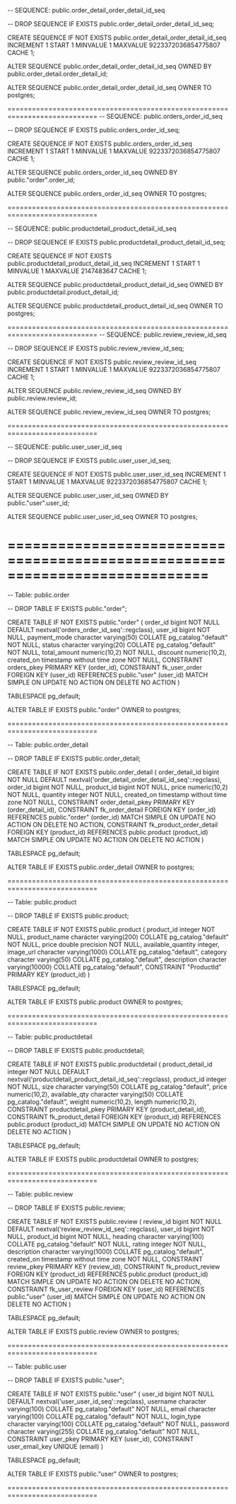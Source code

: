 -- SEQUENCE: public.order_detail_order_detail_id_seq

-- DROP SEQUENCE IF EXISTS public.order_detail_order_detail_id_seq;

CREATE SEQUENCE IF NOT EXISTS public.order_detail_order_detail_id_seq
INCREMENT 1
START 1
MINVALUE 1
MAXVALUE 9223372036854775807
CACHE 1;

ALTER SEQUENCE public.order_detail_order_detail_id_seq
OWNED BY public.order_detail.order_detail_id;

ALTER SEQUENCE public.order_detail_order_detail_id_seq
OWNER TO postgres;

============================================================================
-- SEQUENCE: public.orders_order_id_seq

-- DROP SEQUENCE IF EXISTS public.orders_order_id_seq;

CREATE SEQUENCE IF NOT EXISTS public.orders_order_id_seq
INCREMENT 1
START 1
MINVALUE 1
MAXVALUE 9223372036854775807
CACHE 1;

ALTER SEQUENCE public.orders_order_id_seq
OWNED BY public."order".order_id;

ALTER SEQUENCE public.orders_order_id_seq
OWNER TO postgres;

============================================================================

-- SEQUENCE: public.productdetail_product_detail_id_seq

-- DROP SEQUENCE IF EXISTS public.productdetail_product_detail_id_seq;

CREATE SEQUENCE IF NOT EXISTS public.productdetail_product_detail_id_seq
INCREMENT 1
START 1
MINVALUE 1
MAXVALUE 2147483647
CACHE 1;

ALTER SEQUENCE public.productdetail_product_detail_id_seq
OWNED BY public.productdetail.product_detail_id;

ALTER SEQUENCE public.productdetail_product_detail_id_seq
OWNER TO postgres;

============================================================================
-- SEQUENCE: public.review_review_id_seq

-- DROP SEQUENCE IF EXISTS public.review_review_id_seq;

CREATE SEQUENCE IF NOT EXISTS public.review_review_id_seq
INCREMENT 1
START 1
MINVALUE 1
MAXVALUE 9223372036854775807
CACHE 1;

ALTER SEQUENCE public.review_review_id_seq
OWNED BY public.review.review_id;

ALTER SEQUENCE public.review_review_id_seq
OWNER TO postgres;

============================================================================

-- SEQUENCE: public.user_user_id_seq

-- DROP SEQUENCE IF EXISTS public.user_user_id_seq;

CREATE SEQUENCE IF NOT EXISTS public.user_user_id_seq
INCREMENT 1
START 1
MINVALUE 1
MAXVALUE 9223372036854775807
CACHE 1;

ALTER SEQUENCE public.user_user_id_seq
OWNED BY public."user".user_id;

ALTER SEQUENCE public.user_user_id_seq
OWNER TO postgres;

============================================================================
============================================================================

-- Table: public.order

-- DROP TABLE IF EXISTS public."order";

CREATE TABLE IF NOT EXISTS public."order"
(
order_id bigint NOT NULL DEFAULT nextval('orders_order_id_seq'::regclass),
user_id bigint NOT NULL,
payment_mode character varying(50) COLLATE pg_catalog."default" NOT NULL,
status character varying(20) COLLATE pg_catalog."default" NOT NULL,
total_amount numeric(10,2) NOT NULL,
discount numeric(10,2),
created_on timestamp without time zone NOT NULL,
CONSTRAINT orders_pkey PRIMARY KEY (order_id),
CONSTRAINT fk_user_order FOREIGN KEY (user_id)
REFERENCES public."user" (user_id) MATCH SIMPLE
ON UPDATE NO ACTION
ON DELETE NO ACTION
)

TABLESPACE pg_default;

ALTER TABLE IF EXISTS public."order"
OWNER to postgres;

============================================================================

-- Table: public.order_detail

-- DROP TABLE IF EXISTS public.order_detail;

CREATE TABLE IF NOT EXISTS public.order_detail
(
order_detail_id bigint NOT NULL DEFAULT nextval('order_detail_order_detail_id_seq'::regclass),
order_id bigint NOT NULL,
product_id bigint NOT NULL,
price numeric(10,2) NOT NULL,
quantity integer NOT NULL,
created_on timestamp without time zone NOT NULL,
CONSTRAINT order_detail_pkey PRIMARY KEY (order_detail_id),
CONSTRAINT fk_order_detail FOREIGN KEY (order_id)
REFERENCES public."order" (order_id) MATCH SIMPLE
ON UPDATE NO ACTION
ON DELETE NO ACTION,
CONSTRAINT fk_product_order_detail FOREIGN KEY (product_id)
REFERENCES public.product (product_id) MATCH SIMPLE
ON UPDATE NO ACTION
ON DELETE NO ACTION
)

TABLESPACE pg_default;

ALTER TABLE IF EXISTS public.order_detail
OWNER to postgres;

============================================================================

-- Table: public.product

-- DROP TABLE IF EXISTS public.product;

CREATE TABLE IF NOT EXISTS public.product
(
product_id integer NOT NULL,
product_name character varying(200) COLLATE pg_catalog."default" NOT NULL,
price double precision NOT NULL,
available_quantity integer,
image_url character varying(1000) COLLATE pg_catalog."default",
category character varying(50) COLLATE pg_catalog."default",
description character varying(10000) COLLATE pg_catalog."default",
CONSTRAINT "ProductId" PRIMARY KEY (product_id)
)

TABLESPACE pg_default;

ALTER TABLE IF EXISTS public.product
OWNER to postgres;

============================================================================

-- Table: public.productdetail

-- DROP TABLE IF EXISTS public.productdetail;

CREATE TABLE IF NOT EXISTS public.productdetail
(
product_detail_id integer NOT NULL DEFAULT nextval('productdetail_product_detail_id_seq'::regclass),
product_id integer NOT NULL,
size character varying(50) COLLATE pg_catalog."default",
price numeric(10,2),
available_qty character varying(50) COLLATE pg_catalog."default",
weight numeric(10,2),
length numeric(10,2),
CONSTRAINT productdetail_pkey PRIMARY KEY (product_detail_id),
CONSTRAINT fk_product_detail FOREIGN KEY (product_id)
REFERENCES public.product (product_id) MATCH SIMPLE
ON UPDATE NO ACTION
ON DELETE NO ACTION
)

TABLESPACE pg_default;

ALTER TABLE IF EXISTS public.productdetail
OWNER to postgres;


============================================================================

-- Table: public.review

-- DROP TABLE IF EXISTS public.review;

CREATE TABLE IF NOT EXISTS public.review
(
review_id bigint NOT NULL DEFAULT nextval('review_review_id_seq'::regclass),
user_id bigint NOT NULL,
product_id bigint NOT NULL,
heading character varying(100) COLLATE pg_catalog."default" NOT NULL,
rating integer NOT NULL,
description character varying(1000) COLLATE pg_catalog."default",
created_on timestamp without time zone NOT NULL,
CONSTRAINT review_pkey PRIMARY KEY (review_id),
CONSTRAINT fk_product_review FOREIGN KEY (product_id)
REFERENCES public.product (product_id) MATCH SIMPLE
ON UPDATE NO ACTION
ON DELETE NO ACTION,
CONSTRAINT fk_user_review FOREIGN KEY (user_id)
REFERENCES public."user" (user_id) MATCH SIMPLE
ON UPDATE NO ACTION
ON DELETE NO ACTION
)

TABLESPACE pg_default;

ALTER TABLE IF EXISTS public.review
OWNER to postgres;

============================================================================

-- Table: public.user

-- DROP TABLE IF EXISTS public."user";

CREATE TABLE IF NOT EXISTS public."user"
(
user_id bigint NOT NULL DEFAULT nextval('user_user_id_seq'::regclass),
username character varying(100) COLLATE pg_catalog."default" NOT NULL,
email character varying(100) COLLATE pg_catalog."default" NOT NULL,
login_type character varying(100) COLLATE pg_catalog."default" NOT NULL,
password character varying(255) COLLATE pg_catalog."default" NOT NULL,
CONSTRAINT user_pkey PRIMARY KEY (user_id),
CONSTRAINT user_email_key UNIQUE (email)
)

TABLESPACE pg_default;

ALTER TABLE IF EXISTS public."user"
OWNER to postgres;

============================================================================
